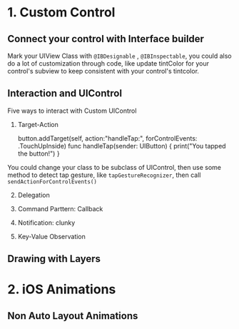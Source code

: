 # 1. Custom Control

## Connect your control with Interface builder

Mark your UIView Class with `@IBDesignable` , `@IBInspectable`, you could also do a lot of customization through code, like update
tintColor for your control's subview to keep consistent with your control's tintcolor.

## Interaction and UIControl

Five ways to interact with Custom UIControl
1. Target-Action

     button.addTarget(self, action:"handleTap:", forControlEvents: .TouchUpInside)
     func handleTap(sender: UIButton) {
        print("You tapped the button!")
     }
     
  You could change your class to be subclass of UIControl, then use some method to detect tap gesture, like `tapGestureRecognizer`, then
  call `sendActionForControlEvents()`
  
2. Delegation

3. Command Parttern: Callback

4. Notification: clunky

5. Key-Value Observation

## Drawing with Layers

# 2. iOS Animations

## Non Auto Layout Animations




